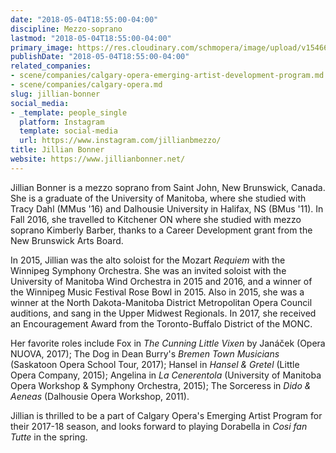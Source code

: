 ```yaml
---
date: "2018-05-04T18:55:00-04:00"
discipline: Mezzo-soprano
lastmod: "2018-05-04T18:55:00-04:00"
primary_image: https://res.cloudinary.com/schmopera/image/upload/v1546622671/media/2019/01/JillianBonner.png
publishDate: "2018-05-04T18:55:00-04:00"
related_companies:
- scene/companies/calgary-opera-emerging-artist-development-program.md
- scene/companies/calgary-opera.md
slug: jillian-bonner
social_media:
- _template: people_single
  platform: Instagram
  template: social-media
  url: https://www.instagram.com/jillianbmezzo/
title: Jillian Bonner
website: https://www.jillianbonner.net/
---
```

Jillian Bonner is a mezzo soprano from Saint John, New Brunswick, Canada. She is a graduate of the University of Manitoba, where she studied with Tracy Dahl (MMus '16)  and Dalhousie University in Halifax, NS (BMus '11). In Fall 2016, she travelled to Kitchener ON where she studied with mezzo soprano Kimberly Barber, thanks to a Career Development grant from the New Brunswick Arts Board.

In 2015, Jillian was the alto soloist for the Mozart *Requiem* with the Winnipeg Symphony Orchestra. She was an invited soloist with the University of Manitoba Wind Orchestra in 2015 and 2016, and a winner of the Winnipeg Music Festival Rose Bowl in 2015.  Also in 2015, she was a winner at the North Dakota-Manitoba District Metropolitan Opera Council auditions, and sang in the Upper Midwest Regionals. In 2017, she received an Encouragement Award from the Toronto-Buffalo District of the MONC.

Her favorite roles include Fox in *The Cunning Little Vixen* by Janáček (Opera NUOVA, 2017); The Dog in Dean Burry's *Bremen Town Musicians* (Saskatoon Opera School Tour, 2017); Hansel in *Hansel & Gretel* (Little Opera Company, 2015); Angelina in *La Cenerentola* (University of Manitoba Opera Workshop & Symphony Orchestra, 2015); The Sorceress in *Dido & Aeneas* (Dalhousie Opera Workshop, 2011).

Jillian is thrilled to be a part of Calgary Opera's Emerging Artist Program for their 2017-18 season, and looks forward to playing Dorabella in *Cosi fan Tutte* in the spring.